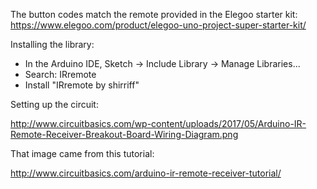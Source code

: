 The button codes match the remote provided in the Elegoo starter kit:  https://www.elegoo.com/product/elegoo-uno-project-super-starter-kit/


Installing the library:
  -  In the Arduino IDE,  Sketch -> Include Library -> Manage Libraries...
  -  Search:  IRremote
  -  Install "IRremote by shirriff"



Setting up the circuit:

  http://www.circuitbasics.com/wp-content/uploads/2017/05/Arduino-IR-Remote-Receiver-Breakout-Board-Wiring-Diagram.png


  That image came from this tutorial:

  http://www.circuitbasics.com/arduino-ir-remote-receiver-tutorial/
